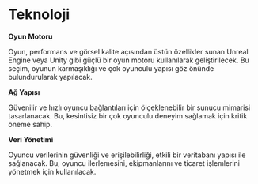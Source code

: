 # Teknoloji

**Oyun Motoru**

Oyun, performans ve görsel kalite açısından üstün özellikler sunan Unreal Engine veya Unity gibi güçlü bir oyun motoru kullanılarak geliştirilecek. Bu seçim, oyunun karmaşıklığı ve çok oyunculu yapısı göz önünde bulundurularak yapılacak.

**Ağ Yapısı**

Güvenilir ve hızlı oyuncu bağlantıları için ölçeklenebilir bir sunucu mimarisi tasarlanacak. Bu, kesintisiz bir çok oyunculu deneyim sağlamak için kritik öneme sahip.

**Veri Yönetimi**

Oyuncu verilerinin güvenliği ve erişilebilirliği, etkili bir veritabanı yapısı ile sağlanacak. Bu, oyuncu ilerlemesini, ekipmanlarını ve ticaret işlemlerini yönetmek için kullanılacak.
